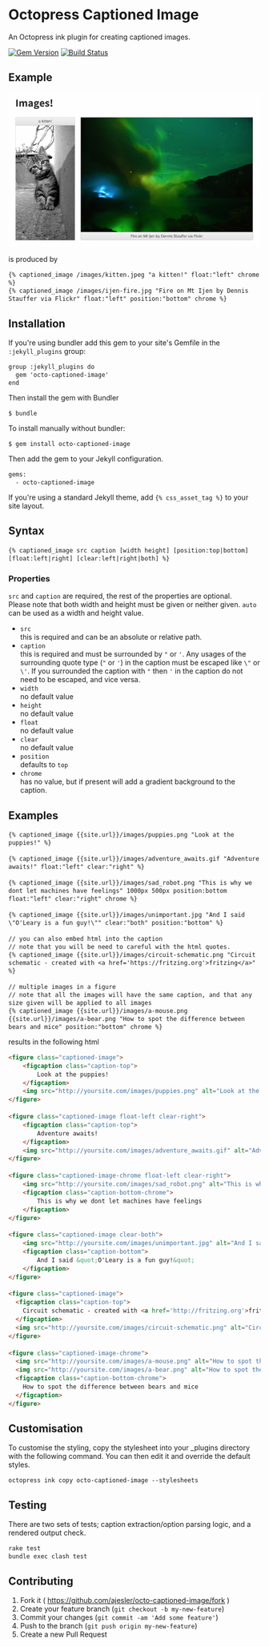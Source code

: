 # Octopress Captioned Image

An Octopress ink plugin for creating captioned images.

[![Gem Version](https://badge.fury.io/rb/octo-captioned-image.svg)](http://badge.fury.io/rb/octo-captioned-image) [![Build Status](https://travis-ci.org/ajesler/octo-captioned-image.svg?branch=master)](https://travis-ci.org/ajesler/octo-captioned-image) 

## Example

![Example Usage](https://github.com/ajesler/octo-captioned-image/raw/master/captioned-image-example.png)

is produced by 

```
{% captioned_image /images/kitten.jpeg "a kitten!" float:"left" chrome %}
{% captioned_image /images/ijen-fire.jpg "Fire on Mt Ijen by Dennis Stauffer via Flickr" float:"left" position:"bottom" chrome %}
```

## Installation

If you're using bundler add this gem to your site's Gemfile in the `:jekyll_plugins` group:

    group :jekyll_plugins do
      gem 'octo-captioned-image'
    end

Then install the gem with Bundler

    $ bundle

To install manually without bundler:

    $ gem install octo-captioned-image

Then add the gem to your Jekyll configuration.

    gems:
      - octo-captioned-image

If you're using a standard Jekyll theme, add `{% css_asset_tag %}` to your site layout.  


## Syntax

```
{% captioned_image src caption [width height] [position:top|bottom] [float:left|right] [clear:left|right|both] %}
```

### Properties

`src` and `caption` are required, the rest of the properties are optional.  
Please note that both width and height must be given or neither given. `auto` can be used as a width and height value.

* `src`  
this is required and can be an absolute or relative path.
* `caption`  
this is required and must be surrounded by `"` or `'`. Any usages of the surrounding quote type (`"` or `'`) in the caption must be escaped like `\"` or `\'`. If you surrounded the caption with `"` then `'` in the caption do not need to be escaped, and vice versa.
* `width`  
no default value
* `height`  
no default value
* `float`  
no default value
* `clear`  
no default value
* `position`  
defaults to `top`  
* `chrome`  
has no value, but if present will add a gradient background to the caption.


## Examples

```
{% captioned_image {{site.url}}/images/puppies.png "Look at the puppies!" %}

{% captioned_image {{site.url}}/images/adventure_awaits.gif "Adventure awaits!" float:"left" clear:"right" %}

{% captioned_image {{site.url}}/images/sad_robot.png "This is why we dont let machines have feelings" 1000px 500px position:bottom float:"left" clear:"right" chrome %}

{% captioned_image {{site.url}}/images/unimportant.jpg "And I said \"O'Leary is a fun guy!\"" clear:"both" position:"bottom" %}

// you can also embed html into the caption
// note that you will be need to careful with the html quotes.
{% captioned_image {{site.url}}/images/circuit-schematic.png "Circuit schematic - created with <a href='https://fritzing.org'>fritzing</a>" %}

// multiple images in a figure
// note that all the images will have the same caption, and that any size given will be applied to all images
{% captioned_image {{site.url}}/images/a-mouse.png {{site.url}}/images/a-bear.png "How to spot the difference between bears and mice" position:"bottom" chrome %}
```

results in the following html

```html
<figure class="captioned-image">
	<figcaption class="caption-top">
		Look at the puppies!
	</figcaption>
	<img src="http://yoursite.com/images/puppies.png" alt="Look at the puppies!">
</figure>

<figure class="captioned-image float-left clear-right">
	<figcaption class="caption-top">
		Adventure awaits!
	</figcaption>
	<img src="http://yoursite.com/images/adventure_awaits.gif" alt="Adventure awaits!">
</figure>

<figure class="captioned-image-chrome float-left clear-right">
	<img src="http://yoursite.com/images/sad_robot.png" alt="This is why we dont let machines have feelings" width="1000px" height="500px">
	<figcaption class="caption-bottom-chrome">
		This is why we dont let machines have feelings
	</figcaption>
</figure>

<figure class="captioned-image clear-both">
	<img src="http://yoursite.com/images/unimportant.jpg" alt="And I said &quot;O'Leary is a fun guy!&quot;" width="1000px" height="500px">
	<figcaption class="caption-bottom">
		And I said &quot;O'Leary is a fun guy!&quot;
	</figcaption>
</figure>

<figure class="captioned-image">
  <figcaption class="caption-top">
    Circuit schematic - created with <a href='http://fritzing.org'>fritzing</a>
  </figcaption>
  <img src="http://yoursite.com/images/circuit-schematic.png" alt="Circuit schematic - created with <a href='http://fritzing.org'>fritzing</a>" />
</figure>

<figure class="captioned-image-chrome">
  <img src="http://yoursite.com/images/a-mouse.png" alt="How to spot the difference between bears and mice" />
  <img src="http://yoursite.com/images/a-bear.png" alt="How to spot the difference between bears and mice" />
  <figcaption class="caption-bottom-chrome">
    How to spot the difference between bears and mice
  </figcaption>
</figure>
```

## Customisation

To customise the styling, copy the stylesheet into your _plugins directory with the following command. You can then edit it and override the default styles.

```
octopress ink copy octo-captioned-image --stylesheets
```

## Testing

There are two sets of tests; caption extraction/option parsing logic, and a rendered output check.

```
rake test
bundle exec clash test
```

## Contributing

1. Fork it ( https://github.com/ajesler/octo-captioned-image/fork )
2. Create your feature branch (`git checkout -b my-new-feature`)
3. Commit your changes (`git commit -am 'Add some feature'`)
4. Push to the branch (`git push origin my-new-feature`)
5. Create a new Pull Request
